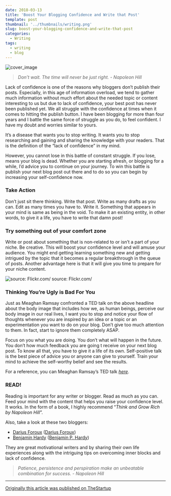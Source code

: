 ```yaml
---
date: 2018-03-13
title: 'Boost Your Blogging Confidence and Write that Post'
template: post
thumbnail: '../thumbnails/writing.png'
slug: boost-your-blogging-confidence-and-write-that-post
categories:
  - Writing
tags:
  - writing
  - blog
---
```


![cover_image](https://miro.medium.com/max/1400/1*zHN7_6GG3n3pBBeOMGBCTg.png)

> _Don’t wait. The time will never be just right. - Napoleon Hill_

Lack of confidence is one of the reasons why bloggers don’t publish their posts. Especially, in this age of information overload, we tend to gather much information without much effort about the needed topic or content interesting to us but due to lack of confidence, your best post has never been published yet. We all struggle with the confidence at times when it comes to hitting the publish button. I have been blogging for more than four years and I battle the same force of struggle as you do, to feel confident. I have my doubt and worries similar to yours.

It’s a disease that wants you to stop writing. It wants you to stop researching and gaining and sharing the knowledge with your readers. That is the definition of the “lack of confidence” in my mind.

However, you cannot lose in this battle of constant struggle. If you lose, means your blog is dead. Whether you are starting afresh, or blogging for a while, I’d advice you to continue on your journey. To win this battle is publish your next blog post out there and to do so you can begin by increasing your self-confidence now.

### Take Action

Don’t just sit there thinking. Write that post. Write as many drafts as you can. Edit as many times you have to. Write it. Something that appears in your mind is same as being in the void. To make it an existing entity, in other words, to give it a life, you have to write that damn post!

### Try something out of your comfort zone

Write or post about something that is non-related to or isn’t a part of your niche. Be creative. This will boost your confidence level and will amuse your audience. You might end getting learning something new and getting intrigued by the topic that it becomes a regular breakthrough in the queue of posts. Another advantage here is that it will give you time to prepare for your niche content.

![source: Flickr.com/](https://cdn-images-1.medium.com/max/800/1*8E99qaOORuFNtuDSC5qdEg.jpeg)
source: Flickr.com/

### **Thinking You’re Ugly is Bad For You**

Just as Meaghan Ramsay confronted a TED talk on the above headline about the body image that includes how we, as human beings, perceive our body image in our real lives, I want you to stop and notice your flow of thoughts whenever you are inspired by an idea or a topic or an experimentation you want to do on your blog. Don’t give too much attention to them. In fact, start to ignore them completely ASAP.

Focus on you what you are doing. You don’t what will happen in the future. You don’t how much feedback you are going t receive on your next blog post. To know all that, you have to give it a life of its own. Self-positive talk is the best piece of advice you or anyone can give to yourself. Train your mind to achieve the self-worthy belief and see the results.

For a reference, you can Meaghan Ramsay’s TED talk [_here_](https://youtu.be/gXlIAS-rI4E).

### READ!

Reading is important for any writer or blogger. Read as much as you can. Feed your mind with the content that helps you raise your confidence level. It works. In the form of a book, I highly recommend “_Think and Grow Rich by Napoleon Hill_”.

Also, take a look at these two bloggers:

- [Darius Foroux](http://dariusforoux.com/blog/) ([Darius Foroux](https://medium.com/u/54163a1723f6))
- [Benjamin Hardy](https://benjaminhardy.com/articles-2/) ([Benjamin P. Hardy](https://medium.com/u/5153880ce2ee))

They are great motivational writers and by sharing their own life experiences along with the intriguing tips on overcoming inner blocks and lack of confidence.

> _Patience, persistence and perspiration make an unbeatable combination for success. - Napoleon Hill_

---

[Originally this article was published on TheStartup](https://medium.com/swlh/boost-your-blogging-confidence-and-write-that-post-9124731c7fcc)
